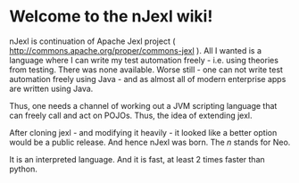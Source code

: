 # Welcome to the nJexl wiki!

nJexl is continuation of Apache Jexl project ( http://commons.apache.org/proper/commons-jexl ).
All I wanted is a language where I can write my test automation freely - i.e. using theories from testing.
There was none available. Worse still - one can not write test automation freely using Java - and as almost all of modern enterprise apps are written using Java.

Thus, one needs a channel of working out a JVM scripting language that can freely call and act on POJOs.
Thus, the idea of extending jexl.

After cloning jexl - and modifying it heavily - it looked like a better option would be a public release.
And hence nJexl was born. The *n* stands for Neo.

It is an interpreted language. And it is fast, at least 2 times faster than python.
 